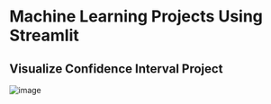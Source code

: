 # Machine Learning Projects Using Streamlit

## Visualize Confidence Interval Project

![image](https://github.com/Iamkartikey44/ML_Streamlit_Projects/assets/68707728/a29ebf9d-298b-4f4c-9c2f-7255d209188d)
